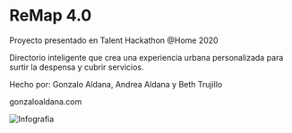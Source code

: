 # ReMap 4.0

Proyecto presentado en Talent Hackathon @Home 2020

Directorio inteligente que crea una experiencia urbana personalizada para surtir la despensa y cubrir servicios.  

Hecho por: Gonzalo Aldana, Andrea Aldana y Beth Trujillo


gonzaloaldana.com

![Infografia](https://i.ibb.co/ZTwfQyT/Re-Map-4-0-INFOGRAF-A.jpg)
